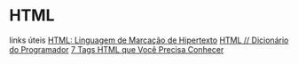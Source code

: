 # HTML

links úteis
[HTML: Linguagem de Marcação de Hipertexto](https://developer.mozilla.org/pt-BR/docs/Web/HTML)
[HTML // Dicionário do Programador](https://www.youtube.com/watch?v=4dQtz1PpY9A&ab_channel=C%C3%B3digoFonteTV)
[7 Tags HTML que Você Precisa Conhecer](https://www.youtube.com/watch/?v=7pqp3IKyC0s&ab_channel=Rocketseat)